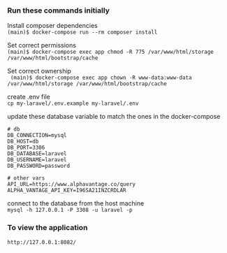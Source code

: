 ### Run these commands initially

Install composer dependencies  
``` (main)$ docker-compose run --rm composer install ```

Set correct permissions  
``` (main)$ docker-compose exec app chmod -R 775 /var/www/html/storage /var/www/html/bootstrap/cache ```  

Set correct ownership  
``` (main)$ docker-compose exec app chown -R www-data:www-data /var/www/html/storage /var/www/html/bootstrap/cache```

create .env file  
```cp my-laravel/.env.example my-laravel/.env```

update these database variable to match the ones in the docker-compose  
```
# db
DB_CONNECTION=mysql
DB_HOST=db
DB_PORT=3306
DB_DATABASE=laravel
DB_USERNAME=laravel
DB_PASSWORD=password

# other vars
API_URL=https://www.alphavantage.co/query
ALPHA_VANTAGE_API_KEY=I96SA21INZCRDLAR
```

connect to the database from the host machine  
```mysql -h 127.0.0.1 -P 3308 -u laravel -p```

### To view the application
```http://127.0.0.1:8082/  ```